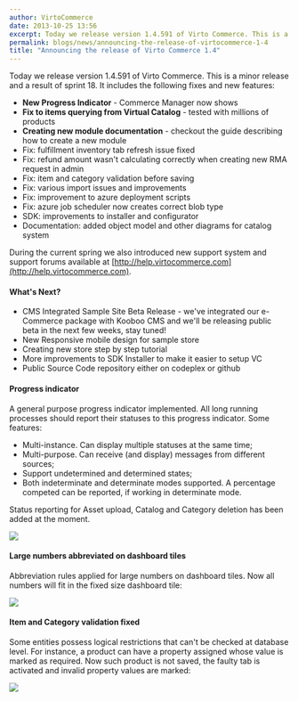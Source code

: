 ```yaml
---
author: VirtoCommerce
date: 2013-10-25 13:56
excerpt: Today we release version 1.4.591 of Virto Commerce. This is a minor release and a result of sprint 18.
permalink: blogs/news/announcing-the-release-of-virtocommerce-1-4
title: "Announcing the release of Virto Commerce 1.4"
---
```

Today we release version 1.4.591 of Virto Commerce. This is a minor release and a result of sprint 18. It includes the following fixes and new features:

* **New Progress Indicator** - Commerce Manager now shows 
* **Fix to items querying from Virtual Catalog** - tested with millions of products
* **Creating new module documentation** - checkout the guide describing how to create a new module
* Fix: fulfillment inventory tab refresh issue fixed
* Fix: refund amount wasn't calculating correctly when creating new RMA request in admin
* Fix: item and category validation before saving
* Fix: various import issues and improvements
* Fix: improvement to azure deployment scripts
* Fix: azure job scheduler now creates correct blob type
* SDK: improvements to installer and configurator
* Documentation: added object model and other diagrams for catalog system

During the current spring we also introduced new support system and support forums available at [http://help.virtocommerce.com](http://help.virtocommerce.com).

#### What's Next?

* CMS Integrated Sample Site Beta Release - we've integrated our e-Commerce package with Kooboo CMS and we'll be releasing public beta in the next few weeks, stay tuned!
* New Responsive mobile design for sample store
* Creating new store step by step tutorial
* More improvements to SDK Installer to make it easier to setup VC
* Public Source Code repository either on codeplex or github

#### Progress indicator

A general purpose progress indicator implemented. All long running processes should report their statuses to this progress indicator. Some features:


* Multi-instance. Can display multiple statuses at the same time;
* Multi-purpose. Can receive (and display) messages from different sources;
* Support undetermined and determined states; 
* Both indeterminate and determinate modes supported. A percentage competed can be reported, if working in determinate mode.

Status reporting for Asset upload, Catalog and Category deletion has been added at the moment.

![](/assets/cms-content/blogs/vccom/assets/image.png)

#### Large numbers abbreviated on dashboard tiles

Abbreviation rules applied for large numbers on dashboard tiles. Now all numbers will fit in the fixed size dashboard tile:

![](/assets/cms-content/blogs/vccom/assets/image1.png)

#### Item and Category validation fixed

Some entities possess logical restrictions that can't be checked at database level. For instance, a product can have a property assigned whose value is marked as required. Now such product is not saved, the faulty tab is activated and invalid property values are marked:

![](/assets/cms-content/blogs/vccom/assets/image2.png)
